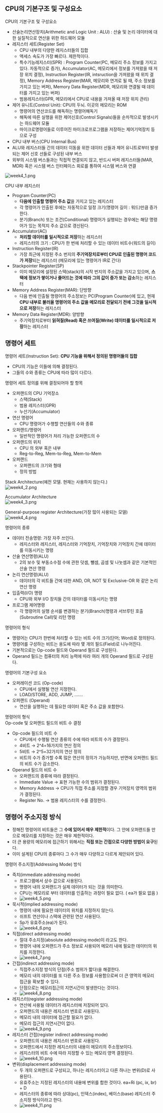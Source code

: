 ## CPU의 기본구조 및 구성요소

CPU의 기본구조 및 구성요소
- 산술논리연산장치(Arithmetic and Logic Unit : ALU) : 산술 및 논리 데이터에 대한 실질적으로 연산을 위한 하드웨어 모듈
- 레지스터 세트(Register Set)
  - CPU 내부의 다양한 레지스터들의 집합
  - 액세스 속도가 가장 빠르다. 제한적이다.
  - 특수기능레지스터(SPR) : Program Counter(PC, 메모리 주소 정보를 가지고 있다. 자동적으로 증가), Accumulator(AC, 메모리에서 정보를 가져왔을 때 저장 위치 결정), Instruction Register(IR, intsruction을 가져왔을 때 위치 결정), Memory Address Register(MAR, 메모리와 연겨로 될 때, 주소 정보를 가지고 있는 버퍼),
Memory Data Register(MDR, 메모리와 연결될 때 데이터를 가지고 있는 버퍼)
  - 범용레지스터(GPR, 메모리에서 CPU로 내용을 가져올 때 저장 위치 관리)
- 제어 유니트(Control Unit): CPU의 두뇌. 이곳의 메모리는 ROM
  - 명령어의 연산코드를 해독하는 명령어해독기
  - 해독에 따른 실행을 위한 제어신호(Control Signals)들을 순차적으로 발생시키는 하드웨어 모듈
  - 마이크로명령어들로 이루어진 마이크로프로그램을 저장하는 제어기억장치 등으로 구성
- CPU 내부 버스(CPU Internal Bus)
- ALU와 레지스터들 간의 데이터 이동을 위한 데이터 선들과 제어 유니트로부터 발생되는 제어 신호 선들로 구성된 내부 버스
- 외부의 시스템 버스들과는 직접적 연결되지 않고, 반드시 버퍼 레지스터들(MAR, MDR) 혹은 시스템 버스 인터페이스 회로를 통하여 시스템 버스와 연결

![week4_1.png](images/week4_1.png)

CPU 내부 레지스터
- Program Counter(PC)
  - **다음에 인출할 명령어 주소 값**을 가지고 있는 레지스터
  - 각 명령어가 인출된 후에는 자동적으로 일정 크기(명령어 길이 : 워드)만큼 증가한다.
  - 분기(Branch) 또는 조건(Conditional) 명령어가 실행되는 경우에는 해당 명령어가 있는 목적지 주소 값으로 갱신된다.
- Accumulator(AC)
  - **처리할 데이터를 일시적으로 저장**하는 레지스터
  - 레지스터의 크기 : CPU가 한 번에 처리할 수 있는 데이터 비트수(워드의 길이)
- Instruction Register(IR)
  - 가장 최근에 지정된 주소 번지의 **주기억장치로부터 CPU로 인출된 명령어 코드가 저장**되는 레지스터 (메모리에 있는 명령어가 IR로 간다)
- Stackpointer Register(SP)
  - 이미 메모리에 설정된 스택(stack)의 시작 번지의 주소값을 가지고 있으며, **스택에 정보가 쌓이거나 줄어드는 것에 따라 그의 값이 증가 또는 감소**하는 레지스터
- Memory Address Register(MAR): 단방향
  - 다음 번에 인출될 명령어의 주소정보는 PC(Program Counter)에 있고, 현재 **CPU 내부로 불러올 명령어의 주소 값을 메모리로 전달되기 전에 그것을 일시적으로 저장**하는 레지스터
- Memory Data Register(MDR): 양방향
  - 주기억장치로부터 **읽혀질(Read) 혹은 쓰여질(Write) 데이터를 일시적으로 저장**하는 레지스터

## 명령어 세트

명령어 세트(Instruction Set): **CPU 기능을 위해서 정의된 명령어들의 집합**
- CPU의 기능은 이들에 의해 결정된다.
- 그들의 수와 종류는 CPU에 따라 많이 다르다.

명령어 세트 정의를 위해 결정되어야 할 항목

- 오퍼랜드의 CPU 기억장소
  - 스택(Stack)
  - 범용 레지스터(GPR)
  - 누산기(Accumulator)
- 연산 명령어
  - CPU 명령어가 수행할 연산들의 수와 종류
- 오퍼랜드/명령어
  - 일반적인 명령어가 처리 가능한 오퍼랜드의 수
- 오퍼랜드의 위치
  - CPU 의 외부 혹은 내부
  - Reg-to-Reg, Mem-to-Reg, Mem-to-Mem
- 오퍼랜드
  - 오퍼랜드의 크기와 형태
  - 정의 방법

Stack Architecture(예전 모델. 현재는 사용하지 않는다.)    
![week4_2.png](images/week4_2.png)

Accumulator Architecture    
![week4_3.png](images/week4_3.png)

General-purpose register Architecture(가장 많이 사용되는 모델)     
![week4_4.png](images/week4_4.png)

명령어의 종류
- 데이터 전송명령: 가장 자주 쓰인다.
  - 레지스터와 레지스터, 레지스터와 기억장치, 기억장치와 기억장치 간에 데이터를 이동시키는 명령
- 산술 연산명령(ALU)
  - 2의 보수 및 부동소수점 수에 관한 덧셈, 뺄셈, 곱셈 및 나눗셈과 같은 기본적인 산술 연산 명령
- 논리 연산명령(ALU)
  - 데이터의 각 비트들 간에 대한 AND, OR, NOT 및 Exclusive-OR 와 같은 논리 연산 명령
- 입출력(I/O) 명령
  - CPU와 외부 I/O 장치들 간의 데이터를 이동시키는 명령
- 프로그램 제어명령
  - 각 명령어의 실행 순서를 변경하는 분기(Branch)명령과 서브루틴 호출(Subroutine Call)및 리턴 명령

명령어의 형식
- 명령어는 CPU가 한번에 처리할 수 있는 비트 수의 크기(단어; Word)로 정의된다.
- 명령어를 구성하는 비트는 용도에 따라 몇 개의 필드(Field)로 나누어진다.
- 기본적으로는 Op-code 필드와 Operand 필드로 구성된다.
- Operand 필드는 컴퓨터의 처리 능력에 따라 여러 개의 Operand 필드로 구성된다.

명령어의 기본구성 요소
- 오퍼레이션 코드 (Op-code)
  - CPU에서 실행될 연산 지정한다.
  - LOAD/STORE, ADD, JUMP, .......
- 오퍼랜드 (Operand)
  - 연산을 실행하는 데 필요한 데이터 혹은 주소 값을 포함한다.

명령어의 형식    
Op-code 및 오퍼랜드 필드의 비트 수 결정    
- Op-code 필드의 비트 수
  - CPU에서 수행될 연산 종류의 수에 따라 비트의 수가 결정된다.
  - 4비트 → 2^4=16가지의 연산 정의
  - 5비트 → 2^5=32가지의 연산 정의
  - 비트의 수가 증가할 수록 많은 연산의 정의가 가능하지만, 반면에 오퍼랜드 필드의 비트 수가 감소한다.
- Operand 필드의 비트 수
  - 오퍼랜드의 종류에 따라 결정된다.
  - Immediate Value → 표현 가능한 수의 범위가 결정된다.
  - Memory Address → CPU가 직접 주소를 지정할 경우 기억장치 영역의 범위가 결정된다.
  - Register No. → 범용 레지스터의 수를 결정한다.

## 명령어 주소지정 방식

- 정해진 명령어의 비트들은 그 **수에 있어서 매우 제한적**이다.
그 안에 오퍼랜드들 만으로 메모리를 지정하는 것은 매우 제한적이다.
- 더 큰 용량의 메모리에 접근하기 위해서는 **직접 또는 간접으로 다양한 방법이 요구**된다.
- 이미 설계된 CPU의 종류마다 그 수가 매우 다양하고 다르게 제안되어 있다.

명령어 주소지정(Addressing Mode) 방식
- 즉치(immediate addressing mode)
  - 프로그램에서 상수 값으로 사용된다.
  - 명령어 내의 오퍼랜드가 실제 데이터가 되는 것을 의미한다.
  - CPU는 메모리로 부터 데이터를 인출하는 과정이 필요 없다. ( ea가 필요 없음 )
  - ![week4_5.png](images/week4_5.png)
- 묵시적(implied addressing mode)
  - 명령어 내에 필요한 데이터의 위치를 지정하지 않는다.
  - 쉬프트 연산이나 스택에 관련된 연산 사용된다.
  - Sp가 유효주소(ea)가 된다.
  - ![week4_6.png](images/week4_6.png)
- 직접(direct addressing mode)
  - 절대 주소지정(absolute addressing mode)이 라고도 한다.
  - 명령어 내에 오퍼랜드가 주소 정보로 사용되어 메모리 내에 필요한 데이터의 위치를 지정한다.
  - ![week4_7.png](images/week4_7.png)
- 간접(indirect addressing mode)
  - 직접주소지정 방식의 단점(주소 범위가 짧다)을 해결한다.
  - 메모리 내의 데이터를 또 다른 주소 정보를 사용함으로써 더 큰 영역의 메모리 접근을 확보할 수 있다.
  - 단점으로는 메모리접근의 지연시간이 발생한다는 것이다.
  - ![week4_8.png](images/week4_8.png)
- 레지스터(register addressing mode)
  - 연산에 사용될 데이터가 레지스터에 저장되어 있다.
  - 오퍼랜드의 내용은 레지스터 번호로 사용된다.
  - 메모리 내의 데이터에 접근할 필요가 없다.
  - 메모리 접근의 지연시간이 없다.
  - ![week4_9.png](images/week4_9.png)
- 레지스터 간접(register indirect addressing mode)
  - 오퍼랜드의 내용은 레지스터 번호로 사용된다.
  - 오퍼랜드에서 지정한 레지스터의 내용이 메모리의 주소정보이다.
  - 레지스터의 비트 수에 따라 지정할 수 있는 메모리 영역 결정된다.
  - ![week4_10.png](images/week4_10.png)
- 변위(displacement addressing mode)
  - 두 개의 오퍼랜드로 구성되고, 하나는 레지스터이고 다른 하나는 변위(D)로 사용된다.
  - 유효주소는 지정된 레지스터의 내용에 변위를 합한 것이다. ea=Ri (pc, ix, br) + D
  - 레지스터의 종류에 따라 상대(pc), 인덱스(index), 베이스(base) 레지스터 주소지정 방식이라고 한다.
  - ![week4_11.png](images/week4_11.png)
